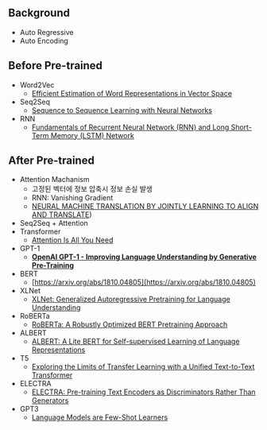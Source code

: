 ## Background

- Auto Regressive
- Auto Encoding

## Before Pre-trained

- Word2Vec
  - [Efficient Estimation of Word Representations in Vector Space](https://arxiv.org/abs/1301.3781)
- Seq2Seq
  - [Sequence to Sequence Learning with Neural Networks](https://arxiv.org/abs/1409.3215)
- RNN
  - [Fundamentals of Recurrent Neural Network (RNN) and Long Short-Term Memory (LSTM) Network](https://arxiv.org/abs/1808.03314)

## After Pre-trained

- Attention Machanism
  - 고정된 벡터에 정보 압축시 정보 손실 발생
  - RNN: Vanishing Gradient
  - [NEURAL MACHINE TRANSLATION BY JOINTLY LEARNING TO ALIGN AND TRANSLATE](https://arxiv.org/pdf/1409.0473.pdf))
- Seq2Seq + Attention
- Transformer
  - [Attention Is All You Need](https://arxiv.org/abs/1706.03762)
- GPT-1
  - **[OpenAI GPT-1 - Improving Language Understanding by Generative Pre-Training](https://s3-us-west-2.amazonaws.com/openai-assets/research-covers/language-unsupervised/language_understanding_paper.pdf)**
- BERT
  - [https://arxiv.org/abs/1810.04805](https://arxiv.org/abs/1810.04805)
- XLNet
  - [XLNet: Generalized Autoregressive Pretraining for Language Understanding](https://arxiv.org/abs/1906.08237)
- RoBERTa
  - [RoBERTa: A Robustly Optimized BERT Pretraining Approach](https://arxiv.org/abs/1907.11692)
- ALBERT
  - [ALBERT: A Lite BERT for Self-supervised Learning of Language Representations](https://arxiv.org/abs/1909.11942)
- T5
  - [Exploring the Limits of Transfer Learning with a Unified Text-to-Text Transformer](https://arxiv.org/abs/1910.10683)
- ELECTRA
  - [ELECTRA: Pre-training Text Encoders as Discriminators Rather Than Generators](https://arxiv.org/abs/2003.10555)
- GPT3
  - [Language Models are Few-Shot Learners](https://arxiv.org/abs/2005.14165)



